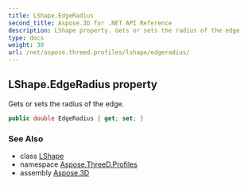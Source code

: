 ```yaml
---
title: LShape.EdgeRadius
second_title: Aspose.3D for .NET API Reference
description: LShape property. Gets or sets the radius of the edge
type: docs
weight: 30
url: /net/aspose.threed.profiles/lshape/edgeradius/
---
```

## LShape.EdgeRadius property

Gets or sets the radius of the edge.

```csharp
public double EdgeRadius { get; set; }
```

### See Also

* class [LShape](../)
* namespace [Aspose.ThreeD.Profiles](../../lshape/)
* assembly [Aspose.3D](../../../)


